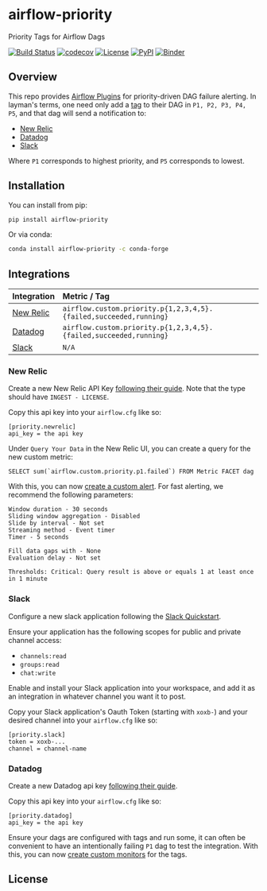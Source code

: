 # airflow-priority

Priority Tags for Airflow Dags

[![Build Status](https://github.com/airflow-laminar/airflow-priority/actions/workflows/build.yml/badge.svg?branch=main&event=push)](https://github.com/airflow-laminar/airflow-priority/actions/workflows/build.yml)
[![codecov](https://codecov.io/gh/airflow-laminar/airflow-priority/branch/main/graph/badge.svg)](https://codecov.io/gh/airflow-laminar/airflow-priority)
[![License](https://img.shields.io/github/license/airflow-laminar/airflow-priority)](https://github.com/airflow-laminar/airflow-priority)
[![PyPI](https://img.shields.io/pypi/v/airflow-priority.svg)](https://pypi.python.org/pypi/airflow-priority)
[![Binder](https://mybinder.org/badge_logo.svg)](https://mybinder.org/v2/gh/airflow-laminar/airflow-priority/main?urlpath=lab)

## Overview

This repo provides [Airflow Plugins](https://airflow.apache.org/docs/apache-airflow/stable/authoring-and-scheduling/plugins.html) for priority-driven DAG failure alerting. In layman's terms, one need only add a [tag](https://airflow.apache.org/docs/apache-airflow/stable/howto/add-dag-tags.html) to their DAG in `P1, P2, P3, P4, P5`, and that dag will send a notification to:

- [New Relic](https://newrelic.com)
- [Datadog](https://www.datadoghq.com)
- [Slack](http://slack.com)

Where `P1` corresponds to highest priority, and `P5` corresponds to lowest.

## Installation

You can install from pip:

```bash
pip install airflow-priority
```

Or via conda:

```bash
conda install airflow-priority -c conda-forge
```

## Integrations
| Integration | Metric / Tag |
| :---------- | :----------- |
| [New Relic](https://newrelic.com) | `airflow.custom.priority.p{1,2,3,4,5}.{failed,succeeded,running}` |
| [Datadog](https://www.datadoghq.com) | `airflow.custom.priority.p{1,2,3,4,5}.{failed,succeeded,running}` |
| [Slack](http://slack.com) | `N/A` | 


### New Relic

Create a new New Relic API Key [following their guide](https://docs.newrelic.com/docs/apis/intro-apis/new-relic-api-keys/). Note that the type should have `INGEST - LICENSE`.

Copy this api key into your `airflow.cfg` like so:

```
[priority.newrelic]
api_key = the api key
```

Under `Query Your Data` in the New Relic UI, you can create a query for the new custom metric:

```
SELECT sum(`airflow.custom.priority.p1.failed`) FROM Metric FACET dag
```

With this, you can now [create a custom alert](https://docs.newrelic.com/docs/alerts/create-alert/examples/define-custom-metrics-alert-condition/). For fast alerting, we recommend the following parameters:

```raw
Window duration - 30 seconds
Sliding window aggregation - Disabled
Slide by interval - Not set
Streaming method - Event timer
Timer - 5 seconds

Fill data gaps with - None
Evaluation delay - Not set

Thresholds: Critical: Query result is above or equals 1 at least once in 1 minute
```

### Slack

Configure a new slack application following the [Slack Quickstart](https://api.slack.com/quickstart).

Ensure your application has the following scopes for public and private channel access:

- `channels:read`
- `groups:read`
- `chat:write`

Enable and install your Slack application into your workspace, and add it as an integration in whatever channel you want it to post.

Copy your Slack application's Oauth Token (starting with `xoxb-`) and your desired channel into your `airflow.cfg` like so:

```
[priority.slack]
token = xoxb-...
channel = channel-name
```

### Datadog

Create a new Datadog api key [following their guide](https://docs.datadoghq.com/account_management/api-app-keys/#add-an-api-key-or-client-token).

Copy this api key into your `airflow.cfg` like so:

```
[priority.datadog]
api_key = the api key
```

Ensure your dags are configured with tags and run some, it can often be convenient to have an intentionally failing `P1` dag to test the integration. With this, you can now [create custom monitors](https://docs.datadoghq.com/getting_started/monitors/) for the tags.


## License
